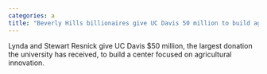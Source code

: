 ```yaml
---
categories: a
title: "Beverly Hills billionaires give UC Davis 50 million to build agricultural research hub"
---
```

Lynda and Stewart Resnick give UC Davis $50 million, the largest donation the university has received, to build a center focused on agricultural innovation.
